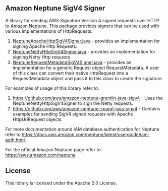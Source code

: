 ## Amazon Neptune SigV4 Signer

A library for sending AWS Signature Version 4 signed requests over HTTP to [Amazon Neptune](https://aws.amazon.com/neptune). This package provides signers that can be used with  various implementations of HttpRequests:
1. [NeptuneApacheHttpSigV4Signer.java](https://github.com/aws/amazon-neptune-sigv4-signer/blob/master/src/main/java/com/amazonaws/neptune/auth/NeptuneApacheHttpSigV4Signer.java) - provides an implementation for signing Apache Http Requests.
2. [NeptuneNettyHttpSigV4Signer.java](https://github.com/aws/amazon-neptune-sigv4-signer/blob/master/src/main/java/com/amazonaws/neptune/auth/NeptuneNettyHttpSigV4Signer.java) - provides an implementation for signing Netty Http requests
3. [NeptuneRequestMetadataSigV4Signer.java](https://github.com/aws/amazon-neptune-sigv4-signer/blob/master/src/main/java/com/amazonaws/neptune/auth/NeptuneRequestMetadataSigV4Signer.java) - provides an implementation for a generic Request object RequestMetadata. A user of this class can convert their native HttpRequest into a RequestMetadata object and pass it to this class to create the signature.
 
For examples of usage of this library refer to:
1. https://github.com/aws/amazon-neptune-gremlin-java-sigv4  - Uses the NeptuneNettyHttpSigV4Signer to sign the Netty requests.
2. https://github.com/aws/amazon-neptune-sparql-java-sigv4  - Contains examples for sending SigV4 signed requests with Apache HttpUriRequest objects.
 
For more documentation around IAM database authentication for Neptune refer to https://docs.aws.amazon.com/neptune/latest/userguide/iam-auth.html.

For the official Amazon Neptune page refer to: https://aws.amazon.com/neptune

## License

This library is licensed under the Apache 2.0 License. 
